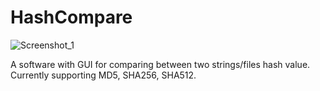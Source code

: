 # HashCompare
![Screenshot_1](https://user-images.githubusercontent.com/99361512/154821402-f7a166df-b3a4-4a3b-89ce-bdf5c6978e72.png)


A software with GUI for comparing between two strings/files hash value.
Currently supporting MD5, SHA256, SHA512.

